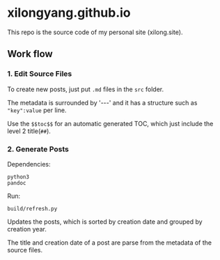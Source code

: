 # xilongyang.github.io

This repo is the source code of my personal site (xilong.site).

## Work flow

### 1. Edit Source Files

To create new posts, just put `.md` files in the `src` folder. 

The metadata is surrounded by '---' and it has a structure such as `"key":value` per line.

Use the `$$toc$$` for an automatic generated TOC, which just include the level 2 title(`##`).

### 2. Generate Posts

Dependencies:

```
python3
pandoc
```

Run:

```
build/refresh.py
```

Updates the posts, which is sorted by creation date and grouped by creation year.

The title and creation date of a post are parse from the metadata of the source files.


